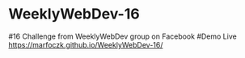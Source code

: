 # WeeklyWebDev-16
#16 Challenge from WeeklyWebDev group on Facebook
#Demo
Live https://marfoczk.github.io/WeeklyWebDev-16/
